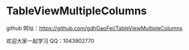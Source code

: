# TableViewMultipleColumns


github 网址：https://github.com/gdhGaoFei/TableViewMultipleColumns


欢迎大家一起学习 QQ：1043902770
